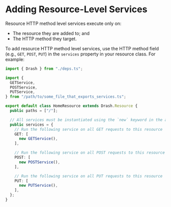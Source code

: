 # Adding Resource-Level Services

Resource HTTP method level services execute only on:

- The resource they are added to; and
- The HTTP method they target.

To add resource HTTP method level services, use the HTTP method field (e.g.,
`GET`, `POST`, `PUT`) in the `services` property in your resource class. For
example:

```typescript
import { Drash } from "./deps.ts";

import {
  GETService,
  POSTService,
  PUTService,
} from "/path/to/some_file_that_exports_services.ts";

export default class HomeResource extends Drash.Resource {
  public paths = ["/"];

  // All services must be instantiated using the `new` keyword in the array
  public services = {
    // Run the following service on all GET requests to this resource
    GET: [
      new GETService(),
    ],

    // Run the following service on all POST requests to this resource
    POST: [
      new POSTService(),
    ],

    // Run the following service on all PUT requests to this resource
    PUT: [
      new PUTService(),
    ],
  };
}
```

